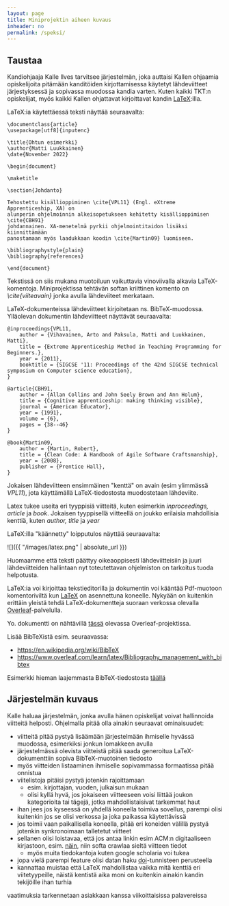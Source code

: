 ```yaml
---
layout: page
title: Miniprojektin aiheen kuvaus
inheader: no
permalink: /speksi/
---
```


## Taustaa

Kandiohjaaja Kalle Ilves tarvitsee järjestelmän, joka auttaisi Kallen ohjaamia opiskelijoita pitämään kanditöiden kirjottamisessa käytetyt lähdeviitteet järjestyksessä ja sopivassa muodossa kandia varten. Kuten kaikki TKT:n opiskelijat, myös kaikki Kallen ohjattavat kirjoittavat kandin [LaTeX](https://www.latex-project.org/):illa.

LaTeX:ia käytettäessä teksti näyttää seuraavalta:

```
\documentclass{article}
\usepackage[utf8]{inputenc}

\title{Ohtun esimerkki}
\author{Matti Luukkainen}
\date{November 2022}

\begin{document}

\maketitle

\section{Johdanto}

Tehostettu kisällioppiminen \cite{VPL11} (Engl. eXtreme Apprenticeship, XA) on
alunperin ohjelmoinnin alkeisopetukseen kehitetty kisällioppimisen \cite{CBH91}
johdannainen. XA-menetelmä pyrkii ohjelmointitaidon lisäksi kiinnittämään 
panostamaan myös laadukkaan koodin \cite{Martin09} luomiseen. 

\bibliographystyle{plain} 
\bibliography{references}

\end{document}
```

Tekstissä on siis mukana muotoiluun vaikuttavia vinoviivalla alkavia LaTeX-komentoja. Miniprojektissa tehtävän softan kriittinen komento on _\cite{viiteavain}_ jonka avulla lähdeviiteet merkataan. 

LaTeX-dokumenteissa lähdeviitteet kirjoitetaan ns. BibTeX-muodossa. Ylläolevan dokumentin lähdeviitteet näyttävät seuraavalta:


```
@inproceedings{VPL11,
    author = {Vihavainen, Arto and Paksula, Matti and Luukkainen, Matti},
    title = {Extreme Apprenticeship Method in Teaching Programming for Beginners.},
    year = {2011},
    booktitle = {SIGCSE '11: Proceedings of the 42nd SIGCSE technical symposium on Computer science education},
}

@article{CBH91,
    author = {Allan Collins and John Seely Brown and Ann Holum},
    title = {Cognitive apprenticeship: making thinking visible},
    journal = {American Educator},
    year = {1991},
    volume = {6},
    pages = {38--46}
}

@book{Martin09,
    author = {Martin, Robert},
    title = {Clean Code: A Handbook of Agile Software Craftsmanship},
    year = {2008},
    publisher = {Prentice Hall},
}
```

Jokaisen lähdeviitteen ensimmäinen "kenttä" on avain (esim ylimmässä _VPL11_), jota käyttämällä LaTeX-tiedostosta muodostetaan lähdeviite.

Latex tukee useita eri tyyppisiä viitteitä, kuten esimerkin _inproceedings, article_ ja _book_. Jokaisen tyyppisellä viitteellä on joukko erilaisia mahdollisia kenttiä, kuten _author, title_ ja _year_

LaTeX:illa "käännetty" loipputulos näyttää seuraavalta:

![]({{ "/images/latex.png" | absolute_url }})

Huomaamme että teksti päättyy oikeaoppisesti lähdeviitteisiin ja juuri lähdeviitteiden hallintaan nyt toteutettavan ohjelmiston on tarkoitus tuoda helpotusta.

LaTeX:ia voi kirjoittaa tekstieditorilla ja dokumentin voi kääntää Pdf-muotoon komentoriviltä kun [LaTeX](https://www.latex-project.org/) on asennettuna koneelle. Nykyään on kuitenkin erittäin yleistä tehdä LaTeX-dokumentteja suoraan verkossa olevalla [Overleaf](https://www.overleaf.com/)-palvelulla. 

Yo. dokumentti on nähtävillä [tässä](https://www.overleaf.com/read/pxspwqwfzgrj) olevassa Overleaf-projektissa.

Lisää BibTeXistä esim. seuraavassa:

- <https://en.wikipedia.org/wiki/BibTeX>
- <https://www.overleaf.com/learn/latex/Bibliography_management_with_bibtex>

Esimerkki hieman laajemmasta BibTeX-tiedostosta [täällä](/bibtex)

## Järjestelmän kuvaus

Kalle haluaa järjestelmän, jonka avulla hänen opiskelijat voivat hallinnoida viitteitä helposti. Ohjelmalla pitää olla ainakin seuraavat ominaisuudet:
- viitteitä pitää pystyä lisäämään järjestelmään ihmiselle hyvässä muodossa, esimerkiksi jonkun lomakkeen avulla
- järjestelmässä olevista viitteistä pitää saada generoitua LaTeX-dokumenttiin sopiva BibTeX-muotoinen tiedosto
- myös viitteiden listaaminen ihmiselle sopivammassa formaatissa pitää onnistua
- viitelistoja pitäisi pystyä jotenkin rajoittamaan
  - esim. kirjottajan, vuoden, julkaisun mukaan
  - olisi kyllä hyvä, jos jokaiseen viitteeseen voisi liittää joukon kategorioita tai tägejä, jotka mahdollistaisivat tarkemmat haut
-  ihan jees jos kyseessä on yhdellä koneella toimiva sovellus, parempi olisi kuitenkin jos se olisi verkossa ja joka paikassa käytettävissä
- jos toimii vaan paikallisella koneella, pitää eri koneiden välillä pystyä jotenkin synkronoimaan talletetut viitteet
- sellanen olisi loistavaa, että jos antaa linkin esim ACM:n digitaaliseen kirjastoon, esim. [näin](https://dl.acm.org/doi/10.1145/2380552.2380613), niin softa crawlaa sieltä viitteen tiedot
  - myös muita tiedokantoja kuten google scholaria voi tukea
- jopa vielä parempi feature olisi datan haku [doi](https://www.doi.org/)-tunnisteen perusteella
- kannattaa muistaa että LaTeX mahdollistaa vaikka mitä kenttiä eri viitetyypeille, näistä kentistä aika moni on kuitenkin ainakin kandin tekijöille ihan turhia

vaatimuksia tarkennetaan asiakkaan kanssa viikoittaisissa palavereissa